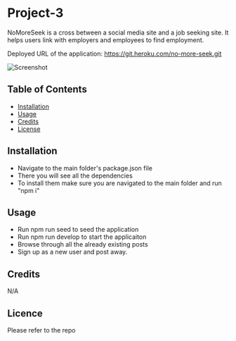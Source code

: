 # Project-3

NoMoreSeek is a cross between a social media site and a job seeking site. It helps users link with employers and employees
to find employment.

Deployed URL of the application: https://git.heroku.com/no-more-seek.git

![Screenshot](./public/assets/BookClubSignUp.png)

## Table of Contents

- [Installation](#installation)
- [Usage](#usage)
- [Credits](#credits)
- [License](#license)

## Installation
- Navigate to the main folder's package.json file
- There you will see all the dependencies
- To install them make sure you are navigated to the main folder and run "npm i"


## Usage
- Run npm run seed to seed the application
- Run npm run develop to start the applicaiton
- Browse through all the already existing posts
- Sign up as a new user and post away.

## Credits

N/A

## Licence
Please refer to the repo
